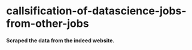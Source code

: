 # callsification-of-datascience-jobs-from-other-jobs
#### Scraped the data from the indeed website.
#### 

